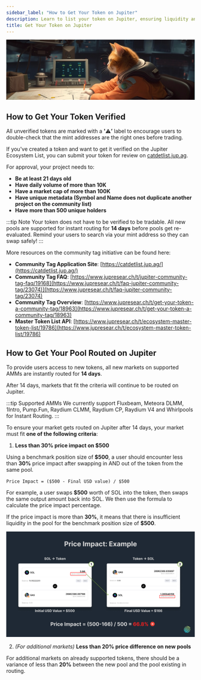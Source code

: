 ```yaml
---
sidebar_label: "How to Get Your Token on Jupiter"
description: Learn to list your token on Jupiter, ensuring liquidity and metadata compliance for enhanced safety.
title: Get Your Token on Jupiter
---
```


<head>
    <title>How to Get Your Token on Jupiter</title>
    <meta name="twitter:card" content="summary" />
</head>

![full-routing-banner](../img/full-routing-banner.png)

## How to Get Your Token Verified

All unverified tokens are marked with a **'⚠️’** label to encourage users to double-check that the mint addresses are the right ones before trading.

If you've created a token and want to get it verified on the Jupiter Ecosystem List, you can submit your token for review on [catdetlist.jup.ag](http://catdetlist.jup.ag).

For approval, your project needs to:

- **Be at least 21 days old**
- **Have daily volume of more than 10K**
- **Have a market cap of more than 100K**
- **Have unique metadata (Symbol and Name does not duplicate another project on the community list)**
- **Have more than 500 unique holders**

:::tip Note
Your token does not have to be verified to be tradable. All new pools are supported for instant routing for **14 days** before pools get re-evaluated. Remind your users to search via your mint address so they can swap safely!
:::

More resources on the community tag initiative can be found here:

- **Community Tag Application Site**: [https://catdetlist.jup.ag/](https://catdetlist.jup.ag/)
- **Community Tag FAQ**: [https://www.jupresear.ch/t/jupiter-community-tag-faq/19168](https://www.jupresear.ch/t/faq-jupiter-community-tag/23074)](https://www.jupresear.ch/t/faq-jupiter-community-tag/23074)
- **Community Tag Overview**: [https://www.jupresear.ch/t/get-your-token-a-community-tag/18963](https://www.jupresear.ch/t/get-your-token-a-community-tag/18963)
- **Master Token List API**: [https://www.jupresear.ch/t/ecosystem-master-token-list/19786](https://www.jupresear.ch/t/ecosystem-master-token-list/19786)


## How to Get Your Pool Routed on Jupiter

To provide users access to new tokens, all new markets on supported AMMs are instantly routed for **14 days**.

After 14 days, markets that fit the criteria will continue to be routed on Jupiter.

:::tip Supported AMMs
We currently support Fluxbeam, Meteora DLMM, 1Intro, Pump.Fun, Raydium CLMM, Raydium CP, Raydium V4 and Whirlpools for Instant Routing.
:::

To ensure your market gets routed on Jupiter after 14 days, your market must fit **one of the following criteria**:

1. **Less than 30% price impact on $500**

Using a benchmark position size of **$500**, a user should encounter less than **30%** price impact after swapping in AND out of the token from the same pool. 

```
Price Impact = ($500 - Final USD value) / $500
```

For example, a user swaps **$500** worth of SOL into the token, then swaps the same output amount back into SOL. We then use the formula to calculate the price impact percentage.

If the price impact is more than **30%**, it means that there is insufficient liquidity in the pool for the benchmark position size of **$500**.

![price-impact-criteria](../img/price-impact-criteria.jpg)


2. *(For additional markets)* **Less than 20% price difference on new pools**

For additional markets on already supported tokens, there should be a variance of less than **20%** between the new pool and the pool existing in routing. 
